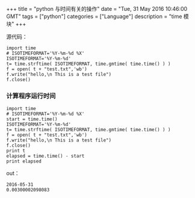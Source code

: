 +++ 
title = "python 与时间有关的操作" 
date = "Tue, 31 May 2016 10:46:00 GMT" 
tags = ["python"] 
categories = ["Language"]
description = "time 模块" 
+++ 

源代码：

```
import time
# ISOTIMEFORMAT='%Y-%m-%d %X'
ISOTIMEFORMAT='%Y-%m-%d'
t= time.strftime( ISOTIMEFORMAT, time.gmtime( time.time() ) )
f = open( t + "test.txt",'wb')
f.write("hello,\n This is a test file")
f.close()
```

###  计算程序运行时间

```
import time
# ISOTIMEFORMAT='%Y-%m-%d %X'
start = time.time()
ISOTIMEFORMAT='%Y-%m-%d'
t= time.strftime( ISOTIMEFORMAT, time.gmtime( time.time() ) )
f = open( t + "test.txt",'wb')
f.write("hello,\n This is a test file")
f.close()
print t
elapsed = time.time() - start
print elapsed
```

out：
​
```
2016-05-31
0.00300002098083
```


